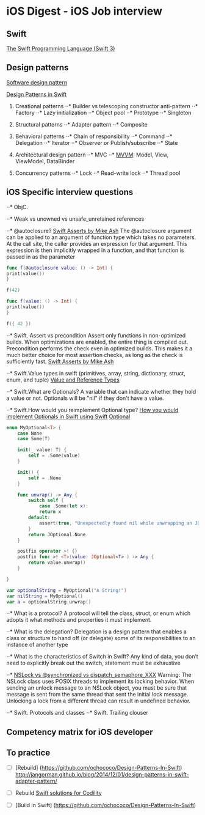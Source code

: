 iOS Digest - iOS Job interview
=======================

## Swift
[The Swift Programming Language (Swift 3)](https://developer.apple.com/library/content/documentation/Swift/Conceptual/Swift_Programming_Language/Enumerations.html#//apple_ref/doc/uid/TP40014097-CH12-ID145)

## Design patterns
[Software design pattern](https://en.wikipedia.org/wiki/Software_design_pattern#Classification_and_list)

[Design Patterns in Swift](https://github.com/ochococo/Design-Patterns-In-Swift)
1. Creational patterns
⋅⋅* Builder vs telescoping constructor anti-pattern
⋅⋅* Factory
⋅⋅* Lazy initialization
⋅⋅* Object pool
⋅⋅* Prototype
⋅⋅* Singleton

2. Structural patterns
⋅⋅* Adapter pattern
⋅⋅* Composite

3. Behavioral patterns
⋅⋅* Chain of responsibility
⋅⋅* Command
⋅⋅* Delegation
⋅⋅* Iterator
⋅⋅* Observer or Publish/subscribe
⋅⋅* State

4. Architectural design pattern
⋅⋅* MVC
⋅⋅* [MVVM](https://en.wikipedia.org/wiki/Model%E2%80%93view%E2%80%93viewmodel): Model, View, ViewModel, DataBinder

5. Concurrency patterns
⋅⋅* Lock
⋅⋅* Read-write lock
⋅⋅* Thread pool

## iOS Specific interview questions

⋅⋅* ObjC.

⋅⋅* Weak vs unowned vs unsafe_unretained references

⋅⋅* @autoclosure?
[Swift Asserts by Mike Ash](https://www.mikeash.com/pyblog/friday-qa-2016-03-04-swift-asserts.html)
The @autoclosure argument can be applied to an argument of function type which takes no parameters. At the call site, the caller provides an expression for that argument. This expression is then implicitly wrapped in a function, and that function is passed in as the parameter

```Swift
func f(@autoclosure value: () -> Int) {
print(value())
}

f(42)
```

```Swift
func f(value: () -> Int) {
print(value())
}

f({ 42 })
```

⋅⋅* Swift. Assert vs precondition
Assert only functions in non-optimized builds. When optimizations are enabled, the entire thing is compiled out.
Precondition performs the check even in optimized builds. This makes it a much better choice for most assertion checks, as long as the check is sufficiently fast.
[Swift Asserts by Mike Ash](https://www.mikeash.com/pyblog/friday-qa-2016-03-04-swift-asserts.html)

⋅⋅* Swift.Value types in swift (primitives, array, string, dictionary, struct, enum, and tuple) [Value and Reference Types](https://developer.apple.com/swift/blog/?id=10)

⋅⋅* Swift.What are Optionals?
A variable that can indicate whether they hold a value or not. Optionals will be "nil" if they don't have a value.

⋅⋅* Swift.How would you reimplement Optional type?
[How you would implement Optionals in Swift using Swift](https://github.com/jquave/JOptional/blob/Part1/JOptional/main.swift)
[Optional](https://github.com/apple/swift/blob/master/stdlib/public/core/Optional.swift)

```Swift
enum MyOptional<T> {
    case None
    case Some(T)

    init(_ value: T) {
        self = .Some(value)
    }

    init() {
        self = .None
    }

    func unwrap() -> Any {
        switch self {
            case .Some(let x):
            return x
        default:
            assert(true, "Unexpectedly found nil while unwrapping an JOptional value")
        }
        return JOptional.None
    }

    postfix operator >! {}
    postfix func >! <T>(value: JOptional<T> ) -> Any {
        return value.unwrap()
    }

}

var optionalString = MyOptional("A String!")
var nilString = MyOptional()
var a = optionalString.unwrap()
```
⋅⋅* What is a protocol?
A protocol will tell the class, struct, or enum which adopts it what methods and properties it must implement.

⋅⋅* What is the delegation?
Delegation is a design pattern that enables a class or structure to hand off (or delegate) some of its responsibilities to an instance of another type

⋅⋅* What is the characteristics of Switch in Swift?
Any kind of data, you don’t need to explicitly break out the switch, statement must be exhaustive

⋅⋅* [NSLock vs @synchronized vs dispatch_semaphore_XXX](http://stackoverflow.com/questions/1215330/how-does-synchronized-lock-unlock-in-objective-c/1215541#1215541)
Warning: The NSLock class uses POSIX threads to implement its locking behavior. When sending an unlock message to an NSLock object, you must be sure that message is sent from the same thread that sent the initial lock message. Unlocking a lock from a different thread can result in undefined behavior.

⋅⋅* Swift. Protocols and classes
⋅⋅* Swift. Trailing clouser

[](https://www.toptal.com/ios/interview-questions)
[](https://www.toptal.com/swift/interview-questions)
[](https://www.raywenderlich.com/53962/ios-interview-questions)
[](https://www.codementor.io/ios/tutorial/ios-interview-tips-questions-answers-objective-c)
[](http://career.guru99.com/top-15-swift-interview-questions/)
[](https://www.raywenderlich.com/112027/reference-value-types-in-swift-part-1)

## Competency matrix for iOS developer

## To practice 
- [ ] [Rebuild] (https://github.com/ochococo/Design-Patterns-In-Swift) http://jangorman.github.io/blog/2014/12/01/design-patterns-in-swift-adapter-pattern/
- [ ] Rebuild [Swift solutions for Codility](https://github.com/arietis/codility-swift)
- [ ] [Build in Swift] (https://github.com/ochococo/Design-Patterns-In-Swift)


